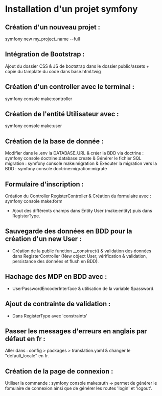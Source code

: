 # Installation d'un projet symfony

## Création d'un nouveau projet : 
symfony new my_project_name --full

## Intégration de Bootstrap :
Ajout du dossier CSS & JS de bootstrap dans le dossier public/assets + copie du tamplate du code dans base.html.twig 

## Création d'un controller avec le terminal :
symfony console make:controller

## Création de l'entité Utilisateur avec : 
symfony console make:user

## Création de la base de donnée : 
Modifier dans le .env la DATABASE_URL 
& 
créer la BDD via doctrine :
symfony console doctrine:database:create
&
Générer le fichier SQL migration :
symfony console make:migration
&
Exécuter la migration vers la BDD :
symfony console doctrine:migration:migrate

## Formulaire d'inscription : 
Création du Controller RegisterController 
&
Création du formulaire avec : symfony console make:form
+ Ajout des différents champs dans Entity User (make:entity) puis dans RegisterType.

## Sauvegarde des données en BDD pour la création d'un new User :
- Création de la public function __construct() & validation des données dans RegisterController (New object User, vérification & validation, persistance des données et flush en BDD).

## Hachage des MDP en BDD avec :
- UserPasswordEncoderInterface & utilisation de la variable $password.

## Ajout de contrainte de validation : 
- Dans RegisterType avec 'constraints'

## Passer les messages d'erreurs en anglais par défaut en fr :
Aller dans : config > packages > translation.yaml & changer le "default_locale" en fr.

## Création de la page de connexion : 
Utiliser la commande : symfony console make:auth -> permet de générer le fomulaire de connexion ainsi que de générer les routes 'login' et 'logout'.